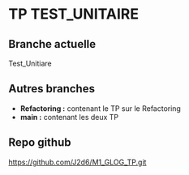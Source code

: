 # TP TEST_UNITAIRE

## Branche actuelle
Test_Unitiare
## Autres branches
- **Refactoring :** contenant le TP sur le Refactoring
- **main :** contenant les deux TP
## Repo github 
https://github.com/J2d6/M1_GLOG_TP.git
